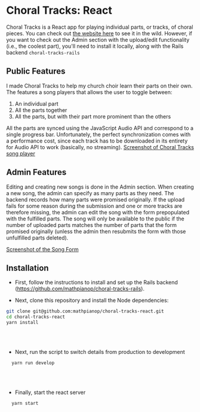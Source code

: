 # Choral Tracks: React

Choral Tracks is a React app for playing individual parts, or tracks, of choral pieces. You can check out [the website here](https://htaoc.com/choir/) to see it in the wild. However, if you want to check out the Admin section with the upload/edit functionality (i.e., the coolest part), you'll need to install it locally, along with the Rails backend `choral-tracks-rails`

## Public Features

I made Choral Tracks to help my church choir learn their parts on their own.  The features a song players that allows the user to toggle between:

1. An individual part
2. All the parts together
3. All the parts, but with their part more prominent than the others

All the parts are synced using the JavaScript Audio API and correspond to a single progress bar. Unfortunately, the perfect synchronization comes with a performance cost, since each track has to be downloaded in its entirety for Audio API to work (basically, no streaming).
[Screenshot of Choral Tracks song player](song-player.png)


## Admin Features

Editing and creating new songs is done in the Admin section. When creating a new song, the admin can specify as many parts as they need. The backend records how many parts were promised originally. If the upload fails for some reason during the submission and one or more tracks are therefore missing, the admin can edit the song with the form prepopulated with the fulfilled parts. The song will only be available to the public if the number of uploaded parts matches the number of parts that the form promised originally (unless the admin then resubmits the form with those unfulfilled parts deleted).

[Screenshot of the Song Form](song-form.png)


## Installation

* First, follow the instructions to install and set up the Rails backend (https://github.com/mathpianop/choral-tracks-rails).

* Next, clone this repository and install the Node dependencies:
```bash
git clone git@github.com:mathpianop/choral-tracks-react.git
cd choral-tracks-react
yarn install
```
<br>
<br>

* Next, run the script to switch details from production to development
```bash
  yarn run develop
```
<br>
<br>

* Finally, start the react server
```bash
  yarn start
```